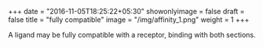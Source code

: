 +++
date = "2016-11-05T18:25:22+05:30"
showonlyimage = false
draft = false
title = "fully compatible"
image = "/img/affinity_1.png"
weight = 1
+++

A ligand may be fully compatible with a receptor, binding with both sections.

<audio src="/audio/Receptor_C_G.mp3" autoplay> 
Sorry, your browser does not support the <audio> element. 
</audio>

<!--more-->

Binding_E
<BR />
<audio controls>
	<source src="/audio/Binding_E.mp3" type="audio/mpeg">
	Your browser does not support the audio tag.
</audio>

Receptor_C_G.mp3
<BR />
<audio controls>
	<source src="/audio/Receptor_C_G.mp3" type="audio/mpeg">
	Your browser does not support the audio tag.
</audio>

## Examples of Intervals Used

To represent a fully compatible binding, we used a “perfect 5th” interval for the two receptor parts, with the “3rd” between them representing the ligand. This makes a consonant “major triad”: 


##### Consonant:
![consonant chord](/img/consonant_1.png)
